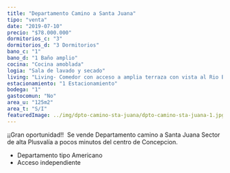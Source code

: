 ```yaml
---
title: "Departamento Camino a Santa Juana"
tipo: "venta"
date: "2019-07-10"
precio: "$78.000.000"
dormitorios_c: "3"
dormitorios_d: "3 Dormitorios"
bano_c: "1"
bano_d: "1 Baño amplio"
cocina: "Cocina amoblada"
logia: "Sala de lavado y secado"
living: "Living- Comedor con acceso a amplia terraza con vista al Rio Bio Bio."
estacionamiento: "1 Estacionamiento"
bodega: "1"
gastocomun: "No"
area_u: "125m2"
area_t: "S/I"
featuredImage: ../img/dpto-camino-sta-juana/dpto-camino-sta-juana-1.jpg
---
```


¡¡Gran oportunidad!! 
Se vende Departamento camino a Santa Juana
Sector de alta Plusvalía a pocos minutos del centro de Concepcion.

* Departamento tipo Americano
* Acceso independiente


